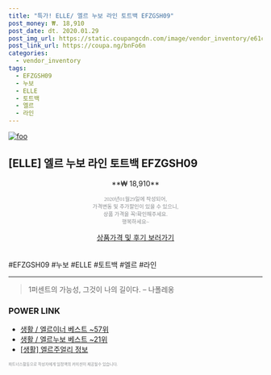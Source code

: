```yaml
--- 
title: "특가! ELLE/ 엘르 누보 라인 토트백 EFZGSH09" 
post_money: ₩. 18,910 
post_date: dt. 2020.01.29 
post_img_url: https://static.coupangcdn.com/image/vendor_inventory/e61c/f342134e4798e40e02a4a35fe5cce847ac02eb9eaead8766e3315f2799e0.jpg 
post_link_url: https://coupa.ng/bnFo6n 
categories: 
  - vendor_inventory 
tags: 
  - EFZGSH09 
  - 누보 
  - ELLE 
  - 토트백 
  - 엘르 
  - 라인 
--- 
```

[![foo](https://static.coupangcdn.com/image/vendor_inventory/e61c/f342134e4798e40e02a4a35fe5cce847ac02eb9eaead8766e3315f2799e0.jpg)](https://coupa.ng/bnFo6n) 

## [ELLE] 엘르 누보 라인 토트백 EFZGSH09 
<p style="text-align: center;">**₩ 18,910**</p> 
<p style="text-align: center;"><span style="color: #898c8f; font-family: Georgia,Times,serif; font-size: 0.75em;">2020년01월29일에 작성되어, <br>가격변동 및 추가할인이 있을 수 있으니,<br> 상품 가격을 꼭!확인해주세요.<br>행복하세요~</span> 
</p>	 
<div markdown="0" style="text-align: center;"><a href="https://coupa.ng/bnFo6n" class="btn btn--success">상품가격 및 후기 보러가기</a></div> 
<br><br> 
  #EFZGSH09 #누보 #ELLE #토트백 #엘르 #라인 
<hr> 

> 1퍼센트의 가능성, 그것이 나의 길이다. – 나폴레옹 


### POWER LINK

* <a href="https://blog.naver.com/santokki14/221788157196" target="_blank">생활 / 엘르이너 베스트 ~57위</a>
* <a href="https://blog.naver.com/santokki14/221788275083" target="_blank">생활 / 엘르누보 베스트 ~21위</a>
* <a href="https://blog.naver.com/fasyy4321/221763069883" target="_blank"> [생활] 엘르주얼리 정보 </a>

<span style="color: #898c8f; font-family: Georgia,Times,serif; font-size: 0.55em;">파트너스활동으로 작성자에게 일정액의 커미션이 제공될수 있습니다.</span> 
